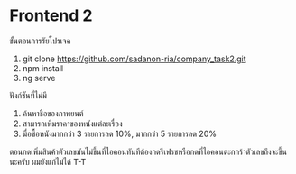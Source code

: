 # Frontend 2

ขั้นตอนการรัยโปรเจค
1. git clone https://github.com/sadanon-ria/company_task2.git
2. npm install
3. ng serve

ฟังก์ชันที่ไม่มี
1. ค้นหาชื่อของภาพยนต์
2. สามารถเพิ่มราคาของหนังแต่ละเรื่อง
3. มื่อซื้อหนังมากกว่า 3 รายการลด 10%, มากกว่า 5 รายการลด 20%

ตอนกดเพิ่มสินค้าตัวเลขมันไม่ขึ้นที่ไอคอนทันทีต้องกดรีเฟรชหรือกดที่ไอคอนตะกกร้าตัวเลขถึงจะขึ้นนะครับ ผมยังแก้ไม่ได้ T-T
